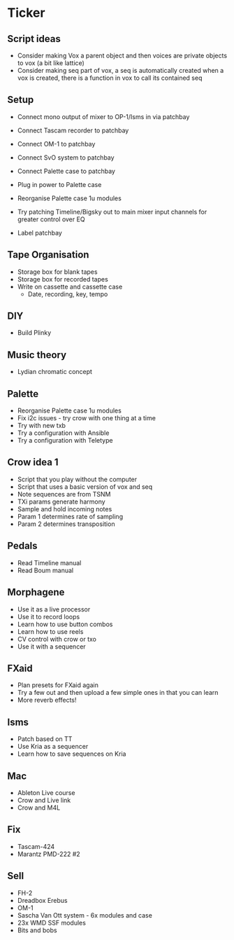 # Ticker

## Script ideas
- Consider making Vox a parent object and then voices are private objects to vox (a bit like lattice)
- Consider making seq part of vox, a seq is automatically created when a vox is created, there is a function in vox to call its contained seq

## Setup
- Connect mono output of mixer to OP-1/Isms in via patchbay
- Connect Tascam recorder to patchbay
- Connect OM-1 to patchbay
- Connect SvO system to patchbay
- Connect Palette case to patchbay

- Plug in power to Palette case
- Reorganise Palette case 1u modules

- Try patching Timeline/Bigsky out to main mixer input channels for greater control over EQ

- Label patchbay

## Tape Organisation
- Storage box for blank tapes
- Storage box for recorded tapes
- Write on cassette and cassette case
  - Date, recording, key, tempo

## DIY
- Build Plinky

## Music theory
- Lydian chromatic concept

## Palette
- Reorganise Palette case 1u modules
- Fix i2c issues - try crow with one thing at a time
- Try with new txb
- Try a configuration with Ansible
- Try a configuration with Teletype

## Crow idea 1
- Script that you play without the computer
- Script that uses a basic version of vox and seq
- Note sequences are from TSNM
- TXi params generate harmony
- Sample and hold incoming notes
- Param 1 determines rate of sampling
- Param 2 determines transposition

## Pedals
- Read Timeline manual
- Read Boum manual

## Morphagene
- Use it as a live processor
- Use it to record loops
- Learn how to use button combos
- Learn how to use reels
- CV control with crow or txo
- Use it with a sequencer

## FXaid
- Plan presets for FXaid again 
- Try a few out and then upload a few simple ones in that you can learn 
- More reverb effects! 

## Isms
- Patch based on TT
- Use Kria as a sequencer
- Learn how to save sequences on Kria

## Mac
- Ableton Live course
- Crow and Live link
- Crow and M4L

## Fix
- Tascam-424
- Marantz PMD-222 #2

## Sell
- FH-2
- Dreadbox Erebus
- OM-1  
- Sascha Van Ott system - 6x modules and case
- 23x WMD SSF modules
- Bits and bobs           
